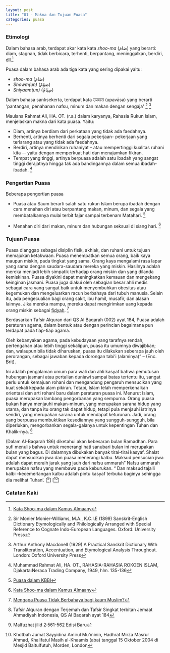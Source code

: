 ```yaml
---
layout: post
title: "01 - Makna dan Tujuan Puasa"
categories: puasa
---
```


### Etimologi

Dalam bahasa arab, terdapat akar kata kata _shoo-ma_ (صَامَ) yang berarti: diam, stagnan, tidak berbicara, terhenti, berpantang, meninggalkan, berdiri, dll.[^etimologi-shooma-almaany]

Puasa dalam bahasa arab ada tiga kata yang sering dipakai yaitu:
- _shoo-ma_ (صَامَ)
- _Showm(un)_ (صَوْمٌ)
- _Shiyaam(un)_ (صِيَامٌ) 

Dalam bahasa sanksekerta, terdapat kata उपवास (upavāsa) yang berarti 'pantangan, penahanan nafsu, minum dan makan dengan sengaja' [^etimologi-puasa-sanksekerta-1] [^etimologi-puasa-sanksekerta-2]

[^etimologi-puasa-sanksekerta-1]: Sir Monier Monier-Williams, M.A., K.C.I.E (1899) Sanskrit-English Dictionary Etymologically and Philologically Arranged with Special Reference to Cognate Indo-European Languages. Oxford: University Press

[^etimologi-puasa-sanksekerta-2]: Arthur Anthony Macdonell (1929) A Practical Sanskrit Dictionary With Transliteration, Accentuation, and Etymological Analysis Throughout. London: Oxford University Press

[^etimologi-shooma-almaany]: [Kata Shoo-ma dalam Kamus Almaany](https://www.almaany.com/ar/dict/ar-ar/%D8%B5%D9%8E%D8%A7%D9%85%D9%8E/)

Maulana Rahmat Ali, HA. OT. (r.a.) dalam karyanya, Rahasia Rukun Islam, menjelaskan makna dari kata puasa. Yaitu:

- Diam, artinya berdiam dari perkataan yang tidak ada faedahnya.
- Berhenti, artinya berhenti dari segala pekerjaan- pekerjaan yang terlarang atau yang tidak ada faedahnya.
- Berdiri, artinya mendirikan ruhaniyat – atau mempertinggi kualitas ruhani kita -- yaitu dengan memperkuat hati dan menajamkan fikiran.
- Tempat yang tinggi, artinya berpuasa adalah satu ibadah yang sangat tinggi derajatnya hingga tak ada bandingannya dalam semua ibadah-ibadah. [^rahasia-roekoen-islam-135-136]

[^rahasia-roekoen-islam-135-136]: Muhammad Rahmat Ali, HA. OT., RAHASIA-RAHASIA ROKOEN ISLAM, Djakarta:Neraca Trading Company, 1949, hlm. 135-136

### Pengertian Puasa

Beberapa pengertian puasa

- Puasa atau Saum berarti salah satu rukun Islam berupa ibadah dengan cara menahan diri atau berpantang makan, minum, dan segala yang membatalkannya mulai terbit fajar sampai terbenam Matahari. [^pengertian-puasa-kbbi]

- Menahan diri dari makan, minum dan hubungan seksual di siang hari. [^etimologi-shooma-almaany]

[^pengertian-puasa-kbbi]: [Puasa dalam KBBI](https://kbbi.kemdikbud.go.id/entri/puasa)

### Tujuan Puasa

Puasa dianggap sebagai disiplin fisik, akhlak, dan ruhani untuk tujuan memajukan ketakwaan. Puasa menempatkan semua orang, baik kaya maupun miskin, pada tingkat yang sama. Orang kaya mengalami rasa lapar yang sama dengan saudara-saudara mereka yang miskin. Hasilnya adalah mereka menjadi lebih simpatik terhadap orang miskin dan yang dilanda kemiskinan. Puasa diyakini dapat meningkatkan kemauan dan mengekang keinginan jasmani. Puasa juga diakui oleh sebagian besar ahli medis sebagai cara yang sangat baik untuk menyembuhkan obesitas atau kegemukan dan mengeluarkan racun berbahaya dari tubuh manusia. Selain itu, ada pengecualian bagi orang sakit, ibu hamil, musafir, dan alasan lainnya. Jika mereka mampu, mereka dapat mengirimkan uang kepada orang miskin sebagai [fidyah](/puasa/2024/10/29/fidyah.html). [^alislamorg-mengapa-puasa-tidak-berbahaya] 

[^alislamorg-mengapa-puasa-tidak-berbahaya]: [Mengapa Puasa Tidak Berbahaya bagi kaum Muslim?](https://www.alislam.org/question/why-muslims-fast-harmful/)

Berdasarkan Tafsir Alquran dari QS Al Baqarah (002) ayat 184, Puasa adalah peraturan agama, dalam bentuk atau dengan perincian bagaimana pun terdapat pada tiap-tiap agama. 

Oleh kebanyakan agama, pada kebudayaan yang tarafnya rendah, pertengahan atau lebih tinggi sekalipun, puasa itu umumnya diwajibkan; dan, walaupun bila tidak diharuskan, puasa itu dilakukan seberapa jauh oleh perorangan, sebagai jawaban kepada dorongan tabi’i (alaminya)” – (Enc. Brit). 

Ini adalah pengalaman umum para wali dan ahli kasyaf bahwa pemutusan hubungan jasmani atau pertalian duniawi sampai batas tertentu itu, sangat perlu untuk kemajuan rohani dan mengandung pengaruh mensucikan yang kuat sekali kepada alam pikiran. Tetapi, Islam telah memperkenalkan orientasi dan arti rohani baru dalam peraturan puasa ini. Menurut Islam, puasa merupakan lambang pengorbanan yang sempurna. Orang puasa bukan hanya menjauhi makan-minum, yang merupakan sarana hidup yang utama, dan tanpa itu orang tak dapat hidup, tetapi pula menjauhi istrinya sendiri, yang merupakan sarana untuk mendapat keturunan. Jadi, orang yang berpuasa membuktikan kesediannya yang sungguh-sungguh, bila diperlukan, mengorbankan segala-galanya untuk kepentingan Tuhan dan Khalik-nya. [^tafsir-al-quran-002-184]

[^tafsir-al-quran-002-184]: Tafsir Alquran dengan Terjemah dan Tafsir Singkat terbitan Jemaat Ahmadiyah Indonesia, QS Al Baqarah ayat 184

(Dalam Al-Baqarah 186) diketahui akan kebesaran bulan Ramadhan. Para sufi menulis bahwa untuk menerangi hati sanubari bulan ini merupakan bulan yang bagus. Di dalamnya dibukakan banyak tirai-tirai kasyaf. Shalat dapat mensucikan jiwa dan puasa menerangi kalbu. Maksud pensucian jiwa adalah dapat meraih jarak yang jauh dari nafsu ammarah” Nafsu ammarah merupakan nafsu yang membawa pada keburukan. “ Dan maksud tajalli kalbi –kecemerlangan kalbu adalah pintu kasyaf terbuka baginya sehingga dia melihat Tuhan’. [[^malfuzhat-ii-561-562]] [[^khotbah-20041015]]

[^malfuzhat-ii-561-562]: Malfuzhat jilid 2:561-562 Edisi Baru

[^khotbah-20041015]: Khotbah Jumat Sayyidina Amirul Mu’minin, Hadhrat Mirza Masrur Ahmad, Khalifatul Masih al-Khaamis (aba) tanggal 15 Oktober 2004 di Mesjid Baitulfutuh, Morden, London

### Catatan Kaki